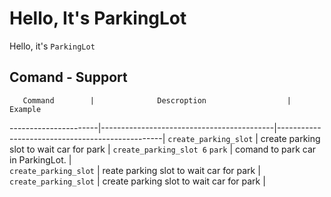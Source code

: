 <!-- in readme.md file -->
# Hello, It's ParkingLot
Hello, it's `ParkingLot` 

## Comand - Support
       Command        |              Descroption                  |        Example                 
----------------------|-------------------------------------------|-------------------------------------------------|
`create_parking_slot` | create parking slot to wait car for park  |  `create_parking_slot 6`
`park`                | comand to park car in ParkingLot.         |    
`create_parking_slot` | reate parking slot to wait car for park   |
`create_parking_slot` | create parking slot to wait car for park  |

